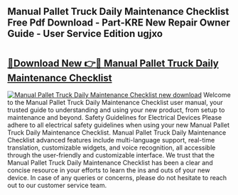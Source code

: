 ## Manual Pallet Truck Daily Maintenance Checklist Free Pdf Download - Part-KRE New Repair Owner Guide - User Service Edition ugjxo

# <h2><a href="http://bc47699.oget.top/?id=Manual+Pallet+Truck+Daily+Maintenance+Checklist">🔗Download New 👉🔴 Manual Pallet Truck Daily Maintenance Checklist</a></h2>

[![Manual Pallet Truck Daily Maintenance Checklist new download](https://i.imgur.com/5g1atiW.png)](http://bc47699.oget.top/?id=Manual+Pallet+Truck+Daily+Maintenance+Checklist)
Welcome to the Manual Pallet Truck Daily Maintenance Checklist user manual, your trusted guide to understanding and using your new product, from setup to maintenance and beyond. Safety Guidelines for Electrical Devices Please adhere to all electrical safety guidelines when using your new Manual Pallet Truck Daily Maintenance Checklist. Manual Pallet Truck Daily Maintenance Checklist advanced features include multi-language support, real-time translation, customizable widgets, and voice recognition, all accessible through the user-friendly and customizable interface. We trust that the Manual Pallet Truck Daily Maintenance Checklist has been a clear and concise resource in your efforts to learn the ins and outs of your new device. In case of any queries or concerns, please do not hesitate to reach out to our customer service team.
